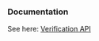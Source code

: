 ### Documentation

See here: [Verification API](https://documenter.getpostman.com/view/130981/TW6uo8wp#e148605a-6d77-4454-bf12-693e7d03f27c)
